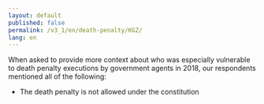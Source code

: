 ```yaml
---
layout: default
published: false
permalink: /v3_1/en/death-penalty/KGZ/
lang: en
---
```


When asked to provide more context about who was especially vulnerable to death penalty executions by government agents in 2018, our respondents mentioned all of the following:
-	The death penalty is not allowed under the constitution 

